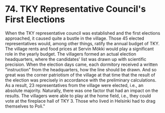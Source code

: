 


    
# 74. TKY Representative Council's First Elections

When the TKY representative council was established and the first elections approached, it caused quite a bustle in the village. Those 45 elected representatives would, among other things, ratify the annual budget of TKY. The village rents and food prices at Servin Mökki would play a significant role in the yearly budget. The villagers formed an actual election headquarters, where the candidates' list was drawn up with scientific precision. When the election days came, each dormitory received a written "instruction" from the headquarters, how the line should be drawn. And so great was the corner patriotism of the village at that time that the result of the election was precisely in accordance with the preliminary calculations. As a result, 23 representatives from the village were elected, i.e., an absolute majority. Naturally, there was one factor that had an impact on the results. The villagers were able to play at the home field, i.e., they could vote at the fireplace hall of TKY 3. Those who lived in Helsinki had to drag themselves to Poli."
